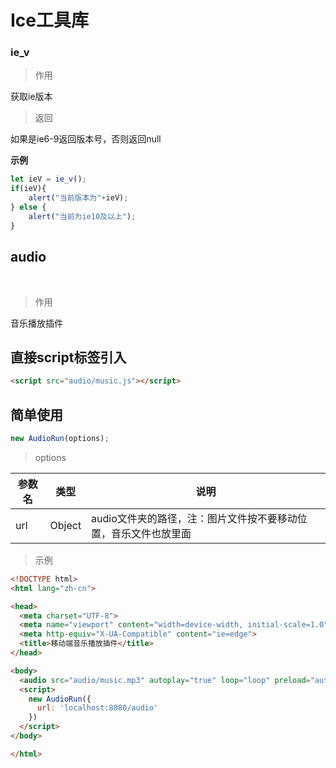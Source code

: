# Ice工具库

### ie_v

> 作用

获取ie版本

> 返回

如果是ie6-9返回版本号，否则返回null

**示例**

```javascript
let ieV = ie_v();
if(ieV){
    alert("当前版本为"+ieV);    
} else {
    alert("当前为ie10及以上");
}
```

## audio

 

> 作用 

音乐播放插件



## 直接script标签引入

```html
<script src="audio/music.js"></script>
```



## 简单使用

```javascript
new AudioRun(options);
```

> options

| 参数名 | 类型     | 说明                                 |
| --- | ------ | ---------------------------------- |
| url | Object | audio文件夹的路径，注：图片文件按不要移动位置，音乐文件也放里面 |

> 示例

```html
<!DOCTYPE html>
<html lang="zh-cn">

<head>
  <meta charset="UTF-8">
  <meta name="viewport" content="width=device-width, initial-scale=1.0">
  <meta http-equiv="X-UA-Compatible" content="ie=edge">
  <title>移动端音乐播放插件</title>
</head>

<body>
  <audio src="audio/music.mp3" autoplay="true" loop="loop" preload="auto" id="audio"></audio>
  <script>
    new AudioRun({
      url: 'localhost:8080/audio'
    })
  </script>
</body>

</html>
```


